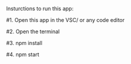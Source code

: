 Insturctions to run this app:

#1. Open this app in the VSC/ or any code editor

#2. Open the terminal

#3. npm install

#4. npm start

